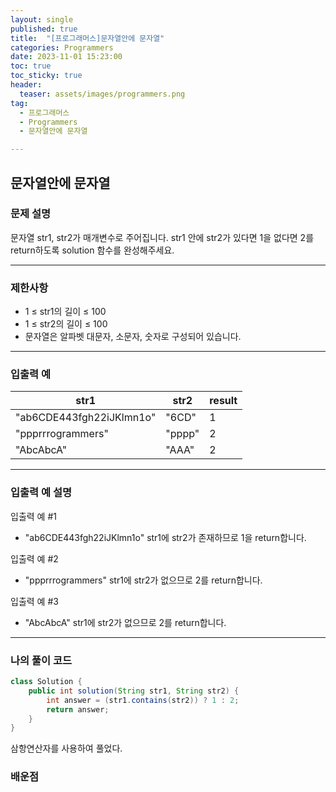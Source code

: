 ```yaml
---
layout: single
published: true
title:  "[프로그래머스]문자열안에 문자열"
categories: Programmers
date: 2023-11-01 15:23:00
toc: true
toc_sticky: true
header:
  teaser: assets/images/programmers.png
tag:   
  - 프로그래머스
  - Programmers
  - 문자열안에 문자열

---
```


## 문자열안에 문자열

### 문제 설명

문자열 str1, str2가 매개변수로 주어집니다. str1 안에 str2가 있다면 1을 없다면 2를 return하도록 solution 함수를 완성해주세요.

----------------

### 제한사항

* 1 ≤ str1의 길이 ≤ 100
* 1 ≤ str2의 길이 ≤ 100
* 문자열은 알파벳 대문자, 소문자, 숫자로 구성되어 있습니다.

----------------

### 입출력 예

|str1|	str2|	result|
|---|---|---|
|"ab6CDE443fgh22iJKlmn1o"|	"6CD"|	1|
|"ppprrrogrammers"|	"pppp"|	2|
|"AbcAbcA"|	"AAA"|	2|

----------------

### 입출력 예 설명

입출력 예 #1  

* "ab6CDE443fgh22iJKlmn1o" str1에 str2가 존재하므로 1을 return합니다.
  

입출력 예 #2  

* "ppprrrogrammers" str1에 str2가 없으므로 2를 return합니다.  

입출력 예 #3  

* "AbcAbcA" str1에 str2가 없으므로 2를 return합니다.
  
  

  

  

  

----------------

### 나의 풀이 코드

```java
class Solution {
    public int solution(String str1, String str2) {
        int answer = (str1.contains(str2)) ? 1 : 2; 
        return answer;
    }
}
```
삼항연산자를 사용하여 풀었다.

### 배운점




```java

```


